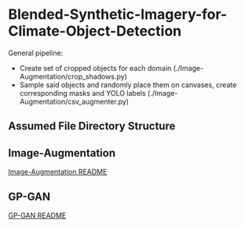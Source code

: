# Blended-Synthetic-Imagery-for-Climate-Object-Detection

General pipeline:
* Create set of cropped objects for each domain (./Image-Augmentation/crop_shadows.py)
* Sample said objects and randomly place them on canvases, create corresponding masks and YOLO labels (./Image-Augmentation/csv_augmenter.py)


## Assumed File Directory Structure


## Image-Augmentation

[Image-Augmentation README](https://github.com/frankwillard/Blended-Synthetic-Imagery-for-Climate-Object-Detection/blob/main/Image-Augmentation/README.md)

## GP-GAN

[GP-GAN README](https://github.com/frankwillard/Blended-Synthetic-Imagery-for-Climate-Object-Detection/blob/main/GP-GAN/README.md)